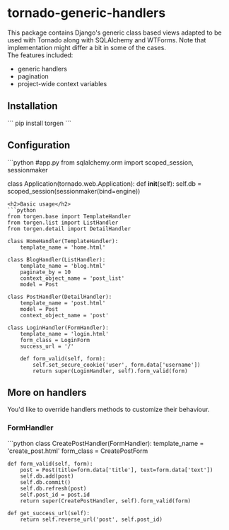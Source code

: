 <h1>tornado-generic-handlers</h1>
<p>This package contains Django's generic class based views adapted to be used with Tornado along with SQLAlchemy and WTForms. 
Note that implementation might differ a bit in some of the cases.<br/> The features included:
<ul>
  <li>generic handlers</li>
  <li>pagination</li>
  <li>project-wide context variables</li>
</ul>
</p>
<h2>Installation</h2>
```
pip install torgen
```
<h2>Configuration</h2>
```python
#app.py
from sqlalchemy.orm import scoped_session, sessionmaker

class Application(tornado.web.Application):
    def __init__(self):
        self.db = scoped_session(sessionmaker(bind=engine))
```
<h2>Basic usage</h2>
```python
from torgen.base import TemplateHandler
from torgen.list import ListHandler
from torgen.detail import DetailHandler

class HomeHandler(TemplateHandler):
    template_name = 'home.html'
    
class BlogHandler(ListHandler):
    template_name = 'blog.html'
    paginate_by = 10
    context_object_name = 'post_list'
    model = Post
    
class PostHandler(DetailHandler):
    template_name = 'post.html'
    model = Post
    context_object_name = 'post'
    
class LoginHandler(FormHandler):
    template_name = 'login.html'
    form_class = LoginForm
    success_url = '/'
    
    def form_valid(self, form):
        self.set_secure_cookie('user', form.data['username'])
        return super(LoginHandler, self).form_valid(form)
```
<h2>More on handlers</h2>
<p>You'd like to override handlers methods to customize their behaviour. </p>
<h3>FormHandler</h3>
```python
class CreatePostHandler(FormHandler):
    template_name = 'create_post.html'
    form_class = CreatePostForm
    
    def form_valid(self, form):
        post = Post(title=form.data['title'], text=form.data['text'])
        self.db.add(post)
        self.db.commit()
        self.db.refresh(post)
        self.post_id = post.id
        return super(CreatePostHandler, self).form_valid(form)
        
    def get_success_url(self):
        return self.reverse_url('post', self.post_id)
```
